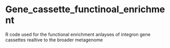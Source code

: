 # Gene_cassette_functinoal_enrichment

R code used for the functional enrichment anlayses of integron gene cassettes realtive to the broader metagenome
